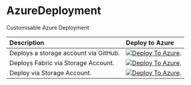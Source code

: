 # AzureDeployment
Customisable Azure Deployment


| Description | Deploy to Azure |
|:------------|:----------------|
| Deploys a storage account via GitHub. |[![Deploy To Azure](https://aka.ms/deploytoazurebutton)](https://portal.azure.com/#create/Microsoft.Template/uri/https%3A%2F%2Fraw.githubusercontent.com%2FNickP365%2FAzureDeployment%2FPROD%2FARM%2Ftest_storage.json). |
| Deploys Fabric via Storage Account. |[![Deploy To Azure](https://aka.ms/deploytoazurebutton)](https://portal.azure.com/#create/Microsoft.Template/uri/https%3A%2F%2Fstuksazd.blob.core.windows.net%2Fprodarm%2Fdeploy_fabric_no_default_values.json%3Fsp%3Dr%26st%3D2024-09-11T18%3A00%3A57Z%26se%3D2024-09-12T02%3A00%3A57Z%26spr%3Dhttps%26sv%3D2022-11-02%26sr%3Db%26sig%3DCXLEJz%2BpTB7J9sD9CDL7iqugH3z8wQeqgppi5N9%2FYjM%253D). |
| Deploy via Storage Account. |[![Deploy To Azure](https://aka.ms/deploytoazurebutton)](https://portal.azure.com/#create/Microsoft.Template/uri/https%3A%2F%2Fstuksazd.blob.core.windows.net%2Fprodarm%2Ftest_storage.json%3Fsp%3Dr%26st%3D2024-09-11T17%3A03%3A34Z%26se%3D2024-09-12T01%3A03%3A34Z%26sv%3D2022-11-02%26sr%3Db%26sig%3D5q4HzxaAGM2pfEwysO76RXA7WOOBLgETHxNNIvryki8%253D). |
